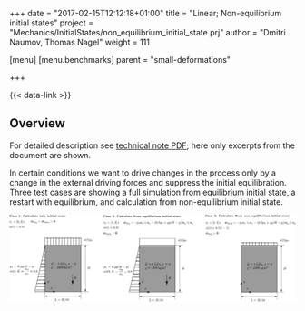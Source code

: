 +++
date = "2017-02-15T12:12:18+01:00"
title = "Linear; Non-equilibrium initial states"
project = "Mechanics/InitialStates/non_equilibrium_initial_state.prj"
author = "Dmitri Naumov, Thomas Nagel"
weight = 111

[menu]
  [menu.benchmarks]
    parent = "small-deformations"

+++

{{< data-link >}}

## Overview

For detailed description see [technical note
PDF](non-equilibrium_initial_states.pdf); here only excerpts from the
document are shown.

In certain conditions we want to drive changes in the process only by a change
in the external driving forces and suppress the initial equilibration.
Three test cases are showing a full simulation from equilibrium initial state,
a restart with equilibrium, and calculation from non-equilibrium initial state.

![Non-equilibrium initial states](non-equilibrium_initial_states.png)
